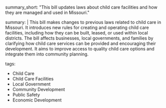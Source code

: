 summary_short: "This bill updates laws about child care facilities and how they are managed and used in Missouri."

summary: |
  This bill makes changes to previous laws related to child care in Missouri. It introduces new rules for creating and operating child care facilities, including how they can be built, leased, or used within local districts. The bill affects businesses, local governments, and families by clarifying how child care services can be provided and encouraging their development. It aims to improve access to quality child care options and integrate them into community planning.

tags:
  - Child Care
  - Child Care Facilities
  - Local Government
  - Community Development
  - Public Safety
  - Economic Development
